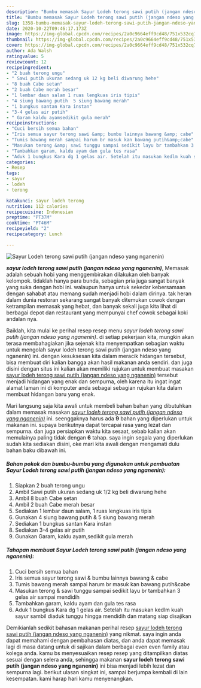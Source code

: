 ```yaml
---
description: "Bumbu memasak Sayur Lodeh terong sawi putih (jangan ndeso yang nganenin), Anti Gagal"
title: "Bumbu memasak Sayur Lodeh terong sawi putih (jangan ndeso yang nganenin), Anti Gagal"
slug: 1358-bumbu-memasak-sayur-lodeh-terong-sawi-putih-jangan-ndeso-yang-nganenin-anti-gagal
date: 2020-10-22T09:46:17.173Z
image: https://img-global.cpcdn.com/recipes/2a0c9664eff9cd48/751x532cq70/sayur-lodeh-terong-sawi-putih-jangan-ndeso-yang-nganenin-foto-resep-utama.jpg
thumbnail: https://img-global.cpcdn.com/recipes/2a0c9664eff9cd48/751x532cq70/sayur-lodeh-terong-sawi-putih-jangan-ndeso-yang-nganenin-foto-resep-utama.jpg
cover: https://img-global.cpcdn.com/recipes/2a0c9664eff9cd48/751x532cq70/sayur-lodeh-terong-sawi-putih-jangan-ndeso-yang-nganenin-foto-resep-utama.jpg
author: Ada Walsh
ratingvalue: 5
reviewcount: 12
recipeingredient:
- "2 buah terong ungu"
- " Sawi putih ukuran sedang uk 12 kg beli diwarung hehe"
- "8 buah Cabe setan"
- "2 buah Cabe merah besar"
- "1 lembar daun salam 1 ruas lengkuas iris tipis"
- "4 siung bawang putih  5 siung bawang merah"
- "1 bungkus santan Kara instan"
- "3-4 gelas air putih"
- " Garam kaldu ayamsedikit gula merah"
recipeinstructions:
- "Cuci bersih semua bahan"
- "Iris semua sayur terong sawi &amp; bumbu lainnya bawang &amp; cabe"
- "Tumis bawang merah sampai harum br masuk kan bawang putih&amp;cabe"
- "Masukan terong &amp; sawi tunggu sampai sedikit layu br tambahkan 3 gelas air sampai mendidih"
- "Tambahkan garam, kaldu ayam dan gula tes rasa"
- "Aduk 1 bungkus Kara dg 1 gelas air. Setelah itu masukan kedlm kuah sayur sambil diaduk tunggu hingga mendidih dan matang siap disajikan"
categories:
- Resep
tags:
- sayur
- lodeh
- terong

katakunci: sayur lodeh terong 
nutrition: 112 calories
recipecuisine: Indonesian
preptime: "PT37M"
cooktime: "PT46M"
recipeyield: "2"
recipecategory: Lunch

---
```



![Sayur Lodeh terong sawi putih (jangan ndeso yang nganenin)](https://img-global.cpcdn.com/recipes/2a0c9664eff9cd48/751x532cq70/sayur-lodeh-terong-sawi-putih-jangan-ndeso-yang-nganenin-foto-resep-utama.jpg)

<b><i>sayur lodeh terong sawi putih (jangan ndeso yang nganenin)</i></b>, Memasak adalah sebuah hobi yang menggembirakan dilakukan oleh banyak kelompok. tidaklah hanya para bunda, sebagian pria juga sangat banyak yang suka dengan hobi ini. walaupun hanya untuk sekedar kebersamaan dengan sahabat atau memang sudah menjadi hobi dalam dirinya. tak heran dalam dunia restoran sekarang sangat banyak ditemukan cowok dengan ketrampilan memasak yang hebat, dan banyak sekali juga kita lihat di berbagai depot dan restaurant yang mempunyai chef cowok sebagai koki andalan nya.

Baiklah, kita mulai ke perihal resep resep menu <i>sayur lodeh terong sawi putih (jangan ndeso yang nganenin)</i>. di setiap pekerjaan kita, mungkin akan terasa membahagiakan jika sejenak kita menyempatkan sebagian waktu untuk mengolah sayur lodeh terong sawi putih (jangan ndeso yang nganenin) ini. dengan kesuksesan kita dalam meracik hidangan tersebut, bisa membuat diri kalian bangga akan hasil makanan anda sendiri. dan juga disini dengan situs ini kalian akan memiliki rujukan untuk membuat masakan <u>sayur lodeh terong sawi putih (jangan ndeso yang nganenin)</u> tersebut menjadi hidangan yang enak dan sempurna, oleh karena itu ingat ingat alamat laman ini di komputer anda sebagai sebagian rujukan kita dalam membuat hidangan baru yang enak.




Mari langsung saja kita awali untuk membeli bahan bahan yang dibutuhkan dalam memasak masakan <u><i>sayur lodeh terong sawi putih (jangan ndeso yang nganenin)</i></u> ini. seenggaknya harus ada <b>9</b> bahan yang diperlukan untuk makanan ini. supaya berikutnya dapat tercapai rasa yang lezat dan sempurna. dan juga persiapkan waktu kita sesaat, sebab kalian akan memulainya paling tidak dengan <b>6</b> tahap. saya ingin segala yang diperlukan sudah kita sediakan disini, oke mari kita awali dengan mengamati dulu bahan baku dibawah ini.

<!--inarticleads1-->

##### Bahan pokok dan bumbu-bumbu yang digunakan untuk pembuatan Sayur Lodeh terong sawi putih (jangan ndeso yang nganenin):

1. Siapkan 2 buah terong ungu
1. Ambil  Sawi putih ukuran sedang uk 1/2 kg beli diwarung hehe
1. Ambil 8 buah Cabe setan
1. Ambil 2 buah Cabe merah besar
1. Sediakan 1 lembar daun salam, 1 ruas lengkuas iris tipis
1. Gunakan 4 siung bawang putih &amp; 5 siung bawang merah
1. Sediakan 1 bungkus santan Kara instan
1. Sediakan 3-4 gelas air putih
1. Gunakan  Garam, kaldu ayam,sedikit gula merah




<!--inarticleads2-->

##### Tahapan membuat Sayur Lodeh terong sawi putih (jangan ndeso yang nganenin):

1. Cuci bersih semua bahan
1. Iris semua sayur terong sawi &amp; bumbu lainnya bawang &amp; cabe
1. Tumis bawang merah sampai harum br masuk kan bawang putih&amp;cabe
1. Masukan terong &amp; sawi tunggu sampai sedikit layu br tambahkan 3 gelas air sampai mendidih
1. Tambahkan garam, kaldu ayam dan gula tes rasa
1. Aduk 1 bungkus Kara dg 1 gelas air. Setelah itu masukan kedlm kuah sayur sambil diaduk tunggu hingga mendidih dan matang siap disajikan




Demikianlah sedikit bahasan makanan perihal resep <u>sayur lodeh terong sawi putih (jangan ndeso yang nganenin)</u> yang nikmat. saya ingin anda dapat memahami dengan pembahasan diatas, dan anda dapat memasak lagi di masa datang untuk di sajikan dalam berbagai even even family atau kolega anda. kamu bs menyesuaikan resep resep yang ditampilkan diatas sesuai dengan selera anda, sehingga makanan <b>sayur lodeh terong sawi putih (jangan ndeso yang nganenin)</b> ini bisa menjadi lebih lezat dan sempurna lagi. berikut ulasan singkat ini, sampai berjumpa kembali di lain kesempatan. kami harap hari kamu menyenangkan.
